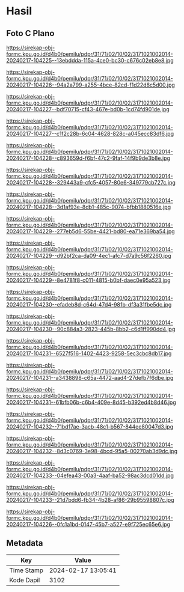 # Hasil

## Foto C Plano

https://sirekap-obj-formc.kpu.go.id/d4b0/pemilu/pdpr/31/71/02/10/02/3171021002014-20240217-104225--13ebddda-115a-4ce0-bc30-c676c02eb8e8.jpg

https://sirekap-obj-formc.kpu.go.id/d4b0/pemilu/pdpr/31/71/02/10/02/3171021002014-20240217-104226--94a2a799-a255-4bce-82cd-f1d22d8c5d00.jpg

https://sirekap-obj-formc.kpu.go.id/d4b0/pemilu/pdpr/31/71/02/10/02/3171021002014-20240217-104227--bdf70715-cf43-467e-bd0b-1cd74fd901de.jpg

https://sirekap-obj-formc.kpu.go.id/d4b0/pemilu/pdpr/31/71/02/10/02/3171021002014-20240217-104227--c1f2c28b-6c04-4628-828c-a045ecc83df6.jpg

https://sirekap-obj-formc.kpu.go.id/d4b0/pemilu/pdpr/31/71/02/10/02/3171021002014-20240217-104228--c893659d-f6bf-47c2-9faf-14f9b9de3b8e.jpg

https://sirekap-obj-formc.kpu.go.id/d4b0/pemilu/pdpr/31/71/02/10/02/3171021002014-20240217-104228--329443a9-cfc5-4057-80e6-349779cb727c.jpg

https://sirekap-obj-formc.kpu.go.id/d4b0/pemilu/pdpr/31/71/02/10/02/3171021002014-20240217-104228--3d1af93e-8db1-485c-9074-bfbb1880516e.jpg

https://sirekap-obj-formc.kpu.go.id/d4b0/pemilu/pdpr/31/71/02/10/02/3171021002014-20240217-104229--277eb5d6-55be-4421-bd80-ea71e369ba54.jpg

https://sirekap-obj-formc.kpu.go.id/d4b0/pemilu/pdpr/31/71/02/10/02/3171021002014-20240217-104229--d92bf2ca-da09-4ec1-afc7-d7a9c56f2260.jpg

https://sirekap-obj-formc.kpu.go.id/d4b0/pemilu/pdpr/31/71/02/10/02/3171021002014-20240217-104229--8e4781f8-c011-4815-b0bf-daec0e95a523.jpg

https://sirekap-obj-formc.kpu.go.id/d4b0/pemilu/pdpr/31/71/02/10/02/3171021002014-20240217-104230--efadeb8d-c64d-47d4-981b-df3a31fbe5dc.jpg

https://sirekap-obj-formc.kpu.go.id/d4b0/pemilu/pdpr/31/71/02/10/02/3171021002014-20240217-104230--90c884a3-2823-445b-8bb2-c6d1ff990dd4.jpg

https://sirekap-obj-formc.kpu.go.id/d4b0/pemilu/pdpr/31/71/02/10/02/3171021002014-20240217-104231--6527f516-1402-4423-9258-5ec3cbc8db17.jpg

https://sirekap-obj-formc.kpu.go.id/d4b0/pemilu/pdpr/31/71/02/10/02/3171021002014-20240217-104231--a3438898-c65a-4472-aad4-27defb7f6dbe.jpg

https://sirekap-obj-formc.kpu.go.id/d4b0/pemilu/pdpr/31/71/02/10/02/3171021002014-20240217-104231--61bfb06b-c6b4-409e-8d45-b392ed4b8d46.jpg

https://sirekap-obj-formc.kpu.go.id/d4b0/pemilu/pdpr/31/71/02/10/02/3171021002014-20240217-104232--71bd17ae-3acb-48c1-b567-844ee80047d3.jpg

https://sirekap-obj-formc.kpu.go.id/d4b0/pemilu/pdpr/31/71/02/10/02/3171021002014-20240217-104232--8d3c0769-3e98-4bcd-95a5-00270ab3d9dc.jpg

https://sirekap-obj-formc.kpu.go.id/d4b0/pemilu/pdpr/31/71/02/10/02/3171021002014-20240217-104233--04efea43-00a3-4aaf-ba52-98ac3dcd01dd.jpg

https://sirekap-obj-formc.kpu.go.id/d4b0/pemilu/pdpr/31/71/02/10/02/3171021002014-20240217-104233--21d7bdd6-fb34-4b28-af86-29b95598807c.jpg

https://sirekap-obj-formc.kpu.go.id/d4b0/pemilu/pdpr/31/71/02/10/02/3171021002014-20240217-104226--0fc1a1bd-0147-45b7-a527-e9f725ec65e6.jpg


## Metadata

| Key        | Value               |
| ---------- | ------------------- |
| Time Stamp | 2024-02-17 13:05:41 |
| Kode Dapil | 3102                |



